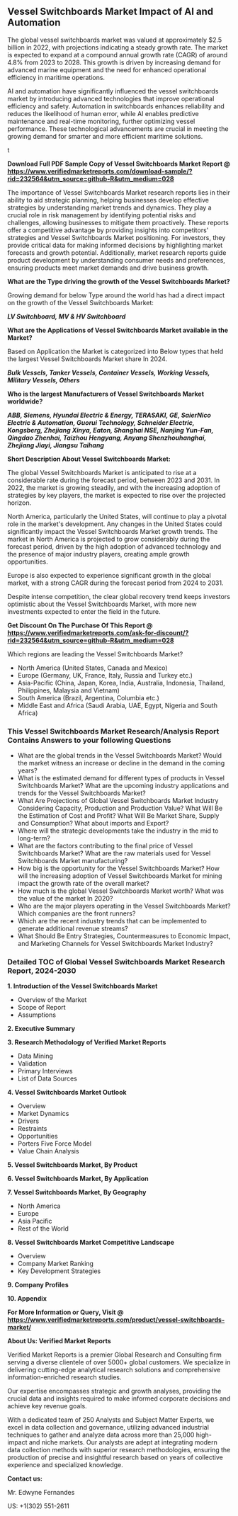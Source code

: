 <h2>Vessel Switchboards Market Impact of AI and Automation</h2><p>The global vessel switchboards market was valued at approximately $2.5 billion in 2022, with projections indicating a steady growth rate. The market is expected to expand at a compound annual growth rate (CAGR) of around 4.8% from 2023 to 2028. This growth is driven by increasing demand for advanced marine equipment and the need for enhanced operational efficiency in maritime operations.</p><p>AI and automation have significantly influenced the vessel switchboards market by introducing advanced technologies that improve operational efficiency and safety. Automation in switchboards enhances reliability and reduces the likelihood of human error, while AI enables predictive maintenance and real-time monitoring, further optimizing vessel performance. These technological advancements are crucial in meeting the growing demand for smarter and more efficient maritime solutions.</p>t</p><p id="" class=""><strong>Download Full PDF Sample Copy of Vessel Switchboards Market Report @ <a href="https://www.verifiedmarketreports.com/download-sample/?rid=232564&utm_source=github-R&utm_medium=028" target="_blank">https://www.verifiedmarketreports.com/download-sample/?rid=232564&utm_source=github-R&utm_medium=028</a></strong></p><p>The importance of&nbsp;Vessel Switchboards Market research reports lies in their ability to aid strategic planning, helping businesses develop effective strategies by understanding market trends and dynamics. They play a crucial role in risk management by identifying potential risks and challenges, allowing businesses to mitigate them proactively. These reports offer a competitive advantage by providing insights into competitors' strategies and Vessel Switchboards Market positioning. For investors, they provide critical data for making informed decisions by highlighting market forecasts and growth potential. Additionally, market research reports guide product development by understanding consumer needs and preferences, ensuring products meet market demands and drive business growth.</p><p><strong>What are the&nbsp;Type driving the growth of the Vessel Switchboards Market?</strong></p><p id="" class="">Growing demand for below Type around the world has had a direct impact on the growth of the Vessel Switchboards Market:</p><em><strong>LV Switchboard, MV & HV Switchboard</strong></em></p><strong>What are the&nbsp;Applications&nbsp;of Vessel Switchboards Market available in the Market?</strong></p><p id="" class="">Based on Application the Market is categorized into Below types that held the largest Vessel Switchboards Market share In 2024.</p><em><strong>Bulk Vessels, Tanker Vessels, Container Vessels, Working Vessels, Military Vessels, Others</strong></em></p><strong>Who is the largest Manufacturers of Vessel Switchboards Market worldwide?</strong></p><p><em><strong>ABB, Siemens, Hyundai Electric & Energy, TERASAKI, GE, SaierNico Electric & Automation, Guorui Technology, Schneider Electric, Kongsberg, Zhejiang Xinya, Eaton, Shanghai NSE, Nanjing Yun-Fan, Qingdao Zhenhai, Taizhou Hengyang, Anyang Shenzhouhanghai, Zhejiang Jiayi, Jiangsu Taihang</strong></em></p><p id="" class=""><strong>Short Description About Vessel Switchboards Market:</strong></p><p>The global Vessel Switchboards Market is anticipated to rise at a considerable rate during the forecast period, between 2023 and 2031. In 2022, the market is growing steadily, and with the increasing adoption of strategies by key players, the market is expected to rise over the projected horizon.</p><p>North America, particularly the United States, will continue to play a pivotal role in the market's development. Any changes in the United States could significantly impact the Vessel Switchboards Market growth trends. The market in North America is projected to grow considerably during the forecast period, driven by the high adoption of advanced technology and the presence of major industry players, creating ample growth opportunities.</p><p>Europe is also expected to experience significant growth in the global market, with a strong CAGR during the forecast period from 2024 to 2031.</p><p>Despite intense competition, the clear global recovery trend keeps investors optimistic about the Vessel Switchboards Market, with more new investments expected to enter the field in the future.</p><p id="" class=""><strong>Get Discount On The Purchase Of This Report @ <a href="https://www.verifiedmarketreports.com/ask-for-discount/?rid=232564&utm_source=github-R&utm_medium=028" target="_blank">https://www.verifiedmarketreports.com/ask-for-discount/?rid=232564&utm_source=github-R&utm_medium=028</a></strong></p>Which regions are leading the Vessel Switchboards Market?</p><ul><li>North America (United States, Canada and Mexico)</li><li>Europe (Germany, UK, France, Italy, Russia and Turkey etc.)</li><li>Asia-Pacific (China, Japan, Korea, India, Australia, Indonesia, Thailand, Philippines, Malaysia and Vietnam)</li><li>South America (Brazil, Argentina, Columbia etc.)</li><li>Middle East and Africa (Saudi Arabia, UAE, Egypt, Nigeria and South Africa)</li></ul><h3 id="" class="">This Vessel Switchboards Market Research/Analysis Report Contains Answers to your following Questions</h3><ul><li>What are the global trends in the Vessel Switchboards Market? Would the market witness an increase or decline in the demand in the coming years?</li><li>What is the estimated demand for different types of products in Vessel Switchboards Market? What are the upcoming industry applications and trends for the Vessel Switchboards Market?</li><li>What Are Projections of Global Vessel Switchboards Market Industry Considering Capacity, Production and Production Value? What Will Be the Estimation of Cost and Profit? What Will Be Market Share, Supply and Consumption? What about imports and Export?</li><li>Where will the strategic developments take the industry in the mid to long-term?</li><li>What are the factors contributing to the final price of Vessel Switchboards Market? What are the raw materials used for Vessel Switchboards Market manufacturing?</li><li>How big is the opportunity for the Vessel Switchboards Market? How will the increasing adoption of Vessel Switchboards Market for mining impact the growth rate of the overall market?</li><li>How much is the global Vessel Switchboards Market worth? What was the value of the market In 2020?</li><li>Who are the major players operating in the Vessel Switchboards Market? Which companies are the front runners?</li><li>Which are the recent industry trends that can be implemented to generate additional revenue streams?</li><li>What Should Be Entry Strategies, Countermeasures to Economic Impact, and Marketing Channels for Vessel Switchboards Market Industry?</li></ul><h3 id="" class="">Detailed TOC of Global Vessel Switchboards Market Research Report, 2024-2030</h3><p id="" class=""><strong>1. Introduction of the Vessel Switchboards Market</strong></p><ul><li>Overview of the Market</li><li>Scope of Report</li><li>Assumptions</li></ul><p id="" class=""><strong>2. Executive Summary</strong></p><p id="" class=""><strong>3. Research Methodology of Verified Market Reports</strong></p><ul><li>Data Mining</li><li>Validation</li><li>Primary Interviews</li><li>List of Data Sources</li></ul><p id="" class=""><strong>4. Vessel Switchboards Market Outlook</strong></p><ul><li>Overview</li><li>Market Dynamics</li><li>Drivers</li><li>Restraints</li><li>Opportunities</li><li>Porters Five Force Model</li><li>Value Chain Analysis</li></ul><p id="" class=""><strong>5. Vessel Switchboards Market, By Product</strong></p><p id="" class=""><strong>6. Vessel Switchboards Market, By Application</strong></p><p id="" class=""><strong>7. Vessel Switchboards Market, By Geography</strong></p><ul><li>North America</li><li>Europe</li><li>Asia Pacific</li><li>Rest of the World</li></ul><p id="" class=""><strong>8. Vessel Switchboards Market Competitive Landscape</strong></p><ul><li>Overview</li><li>Company Market Ranking</li><li>Key Development Strategies</li></ul><p id="" class=""><strong>9. Company Profiles</strong></p><p id="" class=""><strong>10. Appendix</strong></p><p id="" class=""><strong>For More Information or Query, Visit @ <a href="https://www.verifiedmarketreports.com/product/vessel-switchboards-market/" target="_blank">https://www.verifiedmarketreports.com/product/vessel-switchboards-market/</a></strong></p><p id="" class=""><strong>About Us: Verified Market Reports</strong></p><p id="" class="">Verified Market Reports is a premier Global Research and Consulting firm serving a diverse clientele of over 5000+ global customers. We specialize in delivering cutting-edge analytical research solutions and comprehensive information-enriched research studies.</p><p id="" class="">Our expertise encompasses strategic and growth analyses, providing the crucial data and insights required to make informed corporate decisions and achieve key revenue goals.</p><p id="" class="">With a dedicated team of 250 Analysts and Subject Matter Experts, we excel in data collection and governance, utilizing advanced industrial techniques to gather and analyze data across more than 25,000 high-impact and niche markets. Our analysts are adept at integrating modern data collection methods with superior research methodologies, ensuring the production of precise and insightful research based on years of collective experience and specialized knowledge.</p><p id="" class=""><strong>Contact us:</strong></p><p id="" class="">Mr. Edwyne Fernandes</p><p id="" class="">US: +1(302) 551-2611</p>